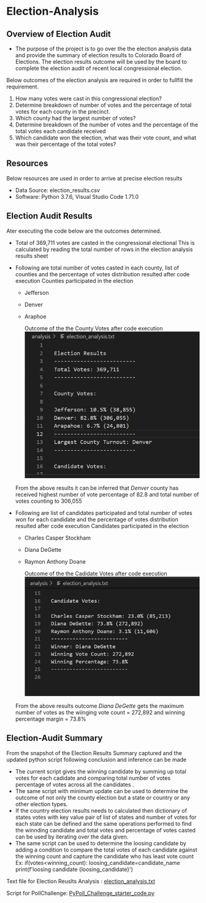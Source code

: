 # Election-Analysis

## Overview of Election Audit

- The purpose of the project is to go over the the election analysis data and provide the summary of election results to Colorado Board of Elections. The election results outcome will be used by the board to complete the election audit of recent local congressional election.

Below outcomes of the election analysis are required in order to fullfill the requirement.

1. How many votes were cast in this congressional election?
2. Determine breakdown of number of votes and the percentage of total votes for each county in the precinct. 
3. Which county had the largest number of votes?
4. Determine breakdown of the number of votes and the percentage of the total votes each candidate received
5. Which candidate won the election, what was their vote count, and what was their percentage of the total votes?

## Resources

Below resources are used in order to arrive at precise election results 

- Data Source: election_results.csv
- Software: Python 3.7.6, Visual Studio Code 1.71.0

## Election Audit Results

Ater executing the code below are the outcomes determined.

- Total of 369,711 votes are casted in the congressional electional
    This is calculated by reading the total number of rows in the election analysis results sheet
- Following are total number of votes casted in each county, list of counties and the percentage of votes distribution resulted after code execution 
   Counties participated in the election
    - Jefferson
    - Denver
    - Araphoe
    
      Outcome of the the County Votes after code execution  
      ![Results_CountyVotes_Snapshot](Resources/Results_CountyVotes_Snapshot.png)
    
    From the above results it can be inferred that *Denver* county has received highest number of vote percentage of 82.8 and total number of votes counting to 306,055  

- Following are list of candidates participated and total number of votes won for each candidate and the percentage of votes distribution resulted after code execution 
   Candidates participated in the election
    - Charles Casper Stockham
    - Diana DeGette
    - Raymon Anthony Doane
    
      Outcome of the the Cadidate Votes after code execution
     ![Results_CandidateVotes_Snapshot](Resources/Results_CandidateVotes_Snapshot.png)
     
    From the above results outcome *Diana DeGette* gets the maximum number of votes as the wiinging vote count = 272,892 and winning percentage margin = 73.8%

## Election-Audit Summary

From the snapshot of the Election Results Summary captured and the updated python script following conclusion and inference can be made
 
- The current script gives the winning candidate by summing up total votes for each cadidate and comparing total number of votes percentage of votes across all the candidates . 
- The same script with minimum update can be used to determine the outcome of not only the county election but a state or country or any other election types.
- If the country election results needs to calculated then dictionary of states votes with key value pair of list of states and number of votes for each state can be defined and the same operations performed to find the  winnding candidate and total votes and percentage of votes casted can be used by iterating over the data given.
- The same script can be used to determine the loosing candidate by adding a condition to compare the total votes of each candidate against the winning count and capture the candidate who has least vote count
    Ex: if(votes<winning_count):
            loosing_candidate=candidate_name
    print(f'loosing candidate {loosing_candidate}')


Text file for Election Reuslts Analysis : [election_analysis.txt](https://github.com/Ghousiya9891/Election-Analysis/tree/main/analysis)

Script for PollChallenge: [PyPoll_Challenge_starter_code.py](https://github.com/Ghousiya9891/Election-Analysis/blob/main/PyPoll_Challenge_starter_code.py)
